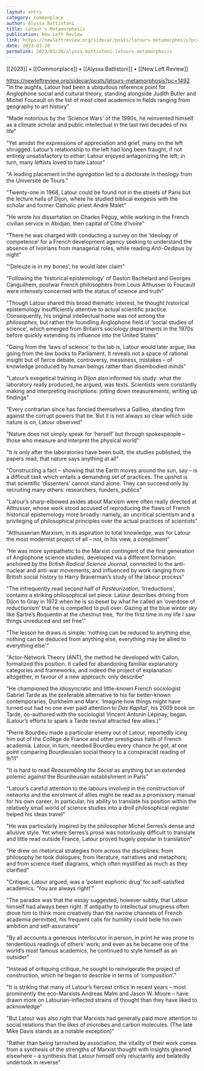 ```yaml
---
layout: entry
category: commonplace
author: Alyssa Battistoni
title: Latour's Metamorphosis
publication: New Left Review
link: https://newleftreview.org/sidecar/posts/latours-metamorphosis?pc=1492
date: 2023-03-20
permalink: 2023/03/20/alyssa-battistoni-latours-metamorphosis
---
```


[[2023]] • [[Commonplace]] • [[Alyssa Battistoni]] • [[New Left Review]]

https://newleftreview.org/sidecar/posts/latours-metamorphosis?pc=1492
 
"In the aughts, Latour had been a ubiquitous reference point for Anglophone social and cultural theory, standing alongside Judith Butler and Michel Foucault on the list of most cited academics in fields ranging from geography to art history"

"Made notorious by the ‘Science Wars’ of the 1990s, he reinvented himself as a climate scholar and public intellectual in the last two decades of his life"

"Yet amidst the expressions of appreciation and grief, many on the left shrugged. Latour’s relationship to the left had long been fraught, if not entirely unsatisfactory to either: Latour enjoyed antagonizing the left; in turn, many leftists loved to hate Latour"

"A leading placement in the *agrégation* led to a doctorate in theology from the Université de Tours."

"Twenty-one in 1968, Latour could be found not in the streets of Paris but the lecture halls of Dijon, where he studied biblical exegesis with the scholar and former Catholic priest André Malet"

"He wrote his dissertation on Charles Péguy, while working in the French civilian service in Abidjan, then capital of Côte d’Ivoire"

"There he was charged with conducting a survey on the ‘ideology of competence’ for a French development agency seeking to understand the absence of Ivoirians from managerial roles, while reading *Anti-Oedipus* by night"

"‘Deleuze is in my bones’, he would later claim"

"Following the ‘historical epistemology’ of Gaston Bachelard and Georges Canguilhem, postwar French philosophers from Louis Althusser to Foucault were intensely concerned with the status of science and truth"

"Though Latour shared this broad thematic interest, he thought historical epistemology insufficiently attentive to actual scientific practice. Consequently, his original intellectual home was not among the *philosophes,* but rather the foundling Anglophone field of ‘social studies of science’, which emerged from Britain’s sociology departments in the 1970s before quickly extending its influence into the United States"

"Going from the ‘laws of science’ to the lab is, Latour would later argue, like going from the law books to Parliament. It reveals not a space of rational insight but of fierce debate, controversy, messiness, mistakes – of knowledge produced by human beings rather than disembodied minds"

"Latour’s exegetical training in Dijon also informed his study: what the laboratory really produced, he argued, was texts. Scientists were constantly making and interpreting inscriptions: jotting down measurements, writing up findings"

"Every contrarian since has fancied themselves a Galileo, standing firm against the corrupt powers that be. But it is not always so clear which side nature is on, Latour observed"

"Nature does not simply speak for ‘herself’ but through spokespeople – those who measure and interpret the physical world"

"It is only after the laboratories have been built, the studies published, the papers read, that nature says anything at all"

"Constructing a fact – showing that the Earth moves around the sun, say – is a difficult task which entails a demanding set of practices. The upshot is that scientific ‘dissenters’ cannot stand alone. They can succeed only by recruiting many others: researchers, funders, publics"

"Latour’s sharp-elbowed asides about Marxism were often really directed at Althusser, whose work stood accused of reproducing the flaws of French historical epistemology more broadly: namely, an uncritical scientism and a privileging of philosophical principles over the actual practices of scientists"

"Althusserian Marxism, in its aspiration to total knowledge, was for Latour the most modernist project of all – not, in his view, a compliment"

"He was more sympathetic to the Marxist contingent of the first generation of Anglophone science studies, developed via a different formation: anchored by the British *Radical Science Journal*, connected to the anti-nuclear and anti-war movements, and influenced by work ranging from British social history to Harry Braverman’s study of the labour process"

"The infrequently read second half of *Pasteurization*, ‘Irreductions’, contains a striking philosophical set piece: Latour describes driving from Dijon to Gray in 1972 when he is so beset by what he called an ‘overdose of reductionism’ that he is compelled to pull over. Gazing at the blue winter sky like Sartre’s Roquentin at the chestnut tree, ‘for the first time in my life I saw things unreduced and set free’."

"The lesson he draws is simple: ‘nothing can be reduced to anything else, nothing can be deduced from anything else, everything may be allied to everything else’."

"Actor-Network Theory (ANT), the method he developed with Callon, formalized this position. It called for abandoning familiar explanatory categories and frameworks, and indeed the project of explanation altogether, in favour of a new approach: only describe"

"He championed the idiosyncratic and little-known French sociologist Gabriel Tarde as the preferable alternative to his far better-known contemporaries, Durkheim and Marx: ‘Imagine how things might have turned out had no one ever paid attention to *Das Kapital*’, his 2009 book on Tarde, co-authored with the sociologist Vincent Antonin Lépinay, began. (Latour’s efforts to spark a Tarde revival attracted few allies.)"

"Pierre Bourdieu made a particular enemy out of Latour, reportedly icing him out of the Collège de France and other prestigious halls of French academia. Latour, in turn, needled Bourdieu every chance he got, at one point comparing Bourdieusian social theory to a conspiracist reading of 9/11"

"It is hard to read *Reassembling the Social* as anything but an extended polemic against the Bourdieusian establishment in Paris"

"Latour’s careful attention to the labours involved in the construction of networks and the enrolment of allies might be read as a promissory manual for his own career. In particular, his ability to translate his position within the relatively small world of science studies into a droll philosophical register helped his ideas travel"

"He was particularly inspired by the philosopher Michel Serres’s dense and allusive style. Yet where Serres’s prose was notoriously difficult to translate and little read outside France, Latour proved hugely popular in translation"

"He drew on rhetorical strategies from across the disciplines: from philosophy he took dialogues; from literature, narratives and metaphors; and from science itself diagrams, which often mystified as much as they clarified"

"Critique, Latour argued, was a ‘potent euphoric drug’ for self-satisfied academics: ‘You are always right!’"

"The paradox was that the essay suggested, however subtly, that Latour himself had always been right. If antipathy to intellectual smugness often drove him to think more creatively than the narrow channels of French academia permitted, his frequent calls for humility could belie his own ambition and self-assurance"

"By all accounts a generous interlocutor in person, in print he was prone to tendentious readings of others’ work; and even as he became one of the world’s most famous academics, he continued to style himself as an outsider"

"Instead of critiquing critique, he sought to reinvigorate the project of construction, which he began to describe in terms of ‘composition’."

"It is striking that many of Latour’s fiercest critics in recent years – most prominently the eco-Marxists Andreas Malm and Jason W. Moore – have drawn more on Latourian-inflected strains of thought than they have liked to acknowledge"

"But Latour was also right that Marxists had generally paid more attention to social relations than the likes of microbes and carbon molecules. (The late Mike Davis stands as a notable exception)"

"Rather than being tarnished by association, the vitality of their work comes from a synthesis of the strengths of Marxist thought with insights gleaned elsewhere – a synthesis that Latour himself only reluctantly and belatedly undertook in reverse"
